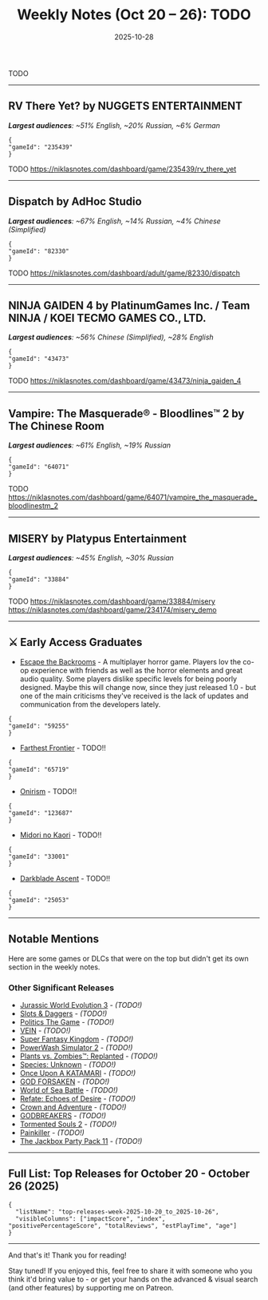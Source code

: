 ﻿---
title: "Weekly Notes (Oct 20 – 26): TODO"
slug: "weekly-notes-2025-10-20"
date: "2025-10-28"
category: "Weekly Notes"
description: "TODO"
tags: ["Weekly Notes", "Steam Releases", "Steam Trends"]
image: "https://media.githubusercontent.com/media/NiklasBorglund/niklasnotes-blog/main/posts/weekly-notes-2025-10-20/hero.jpg"
---

TODO

---

## RV There Yet? by NUGGETS ENTERTAINMENT
***Largest audiences**: ~51% English, ~20% Russian, ~6% German*

```condensedgamecard
{
"gameId": "235439"
}
```

TODO
https://niklasnotes.com/dashboard/game/235439/rv_there_yet

---

## Dispatch by AdHoc Studio
***Largest audiences**: ~67% English, ~14% Russian, ~4% Chinese (Simplified)*

```condensedgamecard
{
"gameId": "82330"
}
```

TODO
https://niklasnotes.com/dashboard/adult/game/82330/dispatch

---

## NINJA GAIDEN 4 by PlatinumGames Inc. / Team NINJA / KOEI TECMO GAMES CO., LTD.
***Largest audiences**: ~56% Chinese (Simplified), ~28% English*

```condensedgamecard
{
"gameId": "43473"
}
```

TODO
https://niklasnotes.com/dashboard/game/43473/ninja_gaiden_4

---

## Vampire: The Masquerade® - Bloodlines™ 2 by The Chinese Room
***Largest audiences**: ~61% English, ~19% Russian*

```condensedgamecard
{
"gameId": "64071"
}
```

TODO
https://niklasnotes.com/dashboard/game/64071/vampire_the_masquerade_bloodlinestm_2

---

## MISERY by Platypus Entertainment
***Largest audiences**: ~45% English, ~30% Russian*

```condensedgamecard
{
"gameId": "33884"
}
```

TODO
https://niklasnotes.com/dashboard/game/33884/misery
https://niklasnotes.com/dashboard/game/234174/misery_demo

---


## ⚔️ Early Access Graduates

* [Escape the Backrooms](https://niklasnotes.com/dashboard/game/59255/escape_the_backrooms) - A multiplayer horror game. Players lov the co-op experience with friends as well as the horror elements and great audio quality. Some players dislike specific levels for being poorly designed. Maybe this will change now, since they just released 1.0 - but one of the main criticisms they've received is the lack of updates and communication from the developers lately.
```condensedgamecard
{
"gameId": "59255"
}
```
* [Farthest Frontier](https://niklasnotes.com/dashboard/game/65719/farthest_frontier) - TODO!!
```condensedgamecard
{
"gameId": "65719"
}
```
* [Onirism](https://niklasnotes.com/dashboard/game/123687/onirism) - TODO!!
```condensedgamecard
{
"gameId": "123687"
}
```
* [Midori no Kaori](https://niklasnotes.com/dashboard/game/33001/midori_no_kaori) - TODO!!
```condensedgamecard
{
"gameId": "33001"
}
```
* [Darkblade Ascent](https://niklasnotes.com/dashboard/game/25053/darkblade_ascent) - TODO!!
```condensedgamecard
{
"gameId": "25053"
}
```

---

## Notable Mentions

Here are some games or DLCs that were on the top but didn't get its own section in the weekly notes.

### Other Significant Releases

* [Jurassic World Evolution 3](https://niklasnotes.com/dashboard/game/209385/jurassic_world_evolution_3) - *(TODO!)*
* [Slots & Daggers](https://niklasnotes.com/dashboard/game/219215/slots_daggers) - *(TODO!)*
* [Politics The Game](https://niklasnotes.com/dashboard/game/160816/politics_the_game) - *(TODO!)*
* [VEIN](https://niklasnotes.com/dashboard/game/76872/vein) - *(TODO!)*
* [Super Fantasy Kingdom](https://niklasnotes.com/dashboard/game/114187/super_fantasy_kingdom) - *(TODO!)*
* [PowerWash Simulator 2](https://niklasnotes.com/dashboard/game/188256/powerwash_simulator_2) - *(TODO!)*
* [Plants vs. Zombies™: Replanted](https://niklasnotes.com/dashboard/game/220163/plants_vs_zombiestm_replanted) - *(TODO!)*
* [Species: Unknown](https://niklasnotes.com/dashboard/game/56773/species_unknown) - *(TODO!)*
* [Once Upon A KATAMARI](https://niklasnotes.com/dashboard/game/220248/once_upon_a_katamari) - *(TODO!)*
* [GOD FORSAKEN](https://niklasnotes.com/dashboard/game/54259/god_forsaken) - *(TODO!)*
* [World of Sea Battle](https://niklasnotes.com/dashboard/game/169968/world_of_sea_battle) - *(TODO!)*
* [Refate: Echoes of Desire](https://niklasnotes.com/dashboard/game/228010/refate_echoes_of_desire) - *(TODO!)*
* [Crown and Adventure](https://niklasnotes.com/dashboard/game/126528/crown_and_adventure) - *(TODO!)*
* [GODBREAKERS](https://niklasnotes.com/dashboard/game/219806/godbreakers) - *(TODO!)*
* [Tormented Souls 2](https://niklasnotes.com/dashboard/game/153985/tormented_souls_2) - *(TODO!)*
* [Painkiller](https://niklasnotes.com/dashboard/game/194060/painkiller) - *(TODO!)*
* [The Jackbox Party Pack 11](https://niklasnotes.com/dashboard/game/212608/the_jackbox_party_pack_11) - *(TODO!)*

---


## Full List: Top Releases for October 20 - October 26 (2025)

```customlist
{
  "listName": "top-releases-week-2025-10-20_to_2025-10-26",
  "visibleColumns": ["impactScore", "index", "positivePercentageScore", "totalReviews", "estPlayTime", "age"]
}
```
---


And that's it! Thank you for reading!

Stay tuned! 
If you enjoyed this, feel free to share it with someone who you think it'd bring value to - or get your hands on the advanced & visual search (and other features) by supporting me on Patreon.